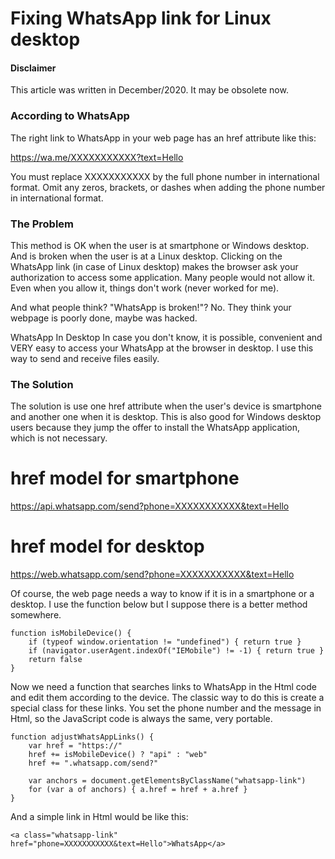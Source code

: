 # Fixing WhatsApp link for Linux desktop


#### Disclaimer
This article was written in December/2020. It may be obsolete now.


### According to WhatsApp 
The right link to WhatsApp in your web page has an href attribute like this:

https://wa.me/XXXXXXXXXXX?text=Hello

You must replace XXXXXXXXXXX by the full phone number in international format. Omit any zeros, brackets, or dashes when adding the phone number in international format.


### The Problem
This method is OK when the user is at smartphone or Windows desktop. And is broken when the user is at a Linux desktop. Clicking on the WhatsApp link (in case of Linux desktop) makes the browser ask your authorization to access some application. Many people would not allow it. Even when you allow it, things don't work (never worked for me).

And what people think? "WhatsApp is broken!"? No. They think your webpage is poorly done, maybe was hacked.


WhatsApp In Desktop
In case you don't know, it is possible, convenient and VERY easy to access your WhatsApp at the browser in desktop.
I use this way to send and receive files easily.


### The Solution
The solution is use one href attribute when the user's device is smartphone and another one when it is desktop. This is also good for Windows desktop users because they jump the offer to install the WhatsApp application, which is not necessary.

# href model for smartphone
https://api.whatsapp.com/send?phone=XXXXXXXXXXX&text=Hello

# href model for desktop
https://web.whatsapp.com/send?phone=XXXXXXXXXXX&text=Hello

Of course, the web page needs a way to know if it is in a smartphone or a desktop. I use the function below but I suppose there is a better method somewhere.

```
function isMobileDevice() {
    if (typeof window.orientation != "undefined") { return true }
    if (navigator.userAgent.indexOf("IEMobile") != -1) { return true }
    return false
}
```

Now we need a function that searches links to WhatsApp in the Html code and edit them according to the device. The classic way to do this is create a special class for these links. You set the phone number and the message in Html, so the JavaScript code is always the same, very portable.

```
function adjustWhatsAppLinks() {
    var href = "https://"
    href += isMobileDevice() ? "api" : "web"
    href += ".whatsapp.com/send?" 
    
    var anchors = document.getElementsByClassName("whatsapp-link")
    for (var a of anchors) { a.href = href + a.href }
}
```

And a simple link in Html would be like this:
```
<a class="whatsapp-link" href="phone=XXXXXXXXXXX&text=Hello">WhatsApp</a>
```



